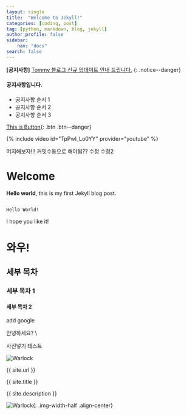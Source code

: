 ```yaml
---
layout: single
title:  "Welcome to Jekyll!"
categories: [coding, post]
tag: [python, markdown, blog, jekyll]
author_profile: false
sidebar:
    nav: "docs"
search: false
---
```


**[공지사항]** [Tommy 블로그 신규 업데이트 안내 드립니다.](https://tommyyeah.github.io/)
{: .notice--danger}

<div class="notice--info">
<h4>공지사항입니다.</h4>
<ul>
    <li>공지사항 순서 1</li>
    <li>공지사항 순서 2</li>
    <li>공지사항 순서 3</li>
</ul>
</div>

[This is Button](https://tommyyeah.github.io/){: .btn .btn--danger}

{% include video id="TpPwI_Lo0YY" provider="youtube" %}



머지해보자!!!
커밋수동으로 해야됨??
수정
수정2

# Welcome

**Hello world**, this is my first Jekyll blog post.

``` markdown

Hello World!

```

I hope you like it!

# 와우!

## 세부 목차

### 세부 목차 1 

#### 세부 목차 2

add google

안녕하세요? \

사진넣기 테스트

![Warlock]({{site.url}}/images/2024-03-19-FirstPost.md/warlock.jpg)

{{ site.url }}

{{ site.title }}

{{ site.description }}


![Warlock]({{site.url}}/images/2024-03-19-FirstPost.md/warlock.jpg){: .img-width-half .align-center}